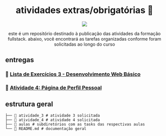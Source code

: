 <div align="center">

# atividades extras/obrigatórias 📝

<img src="https://c.tenor.com/r2_RSuOMIwIAAAAd/tenor.gif">

este é um repositório destinado à publicação das atividades da formação fullstack.
abaixo, você encontrará as tarefas organizadas conforme foram solicitadas ao longo do curso

</div>

## entregas

### 📍 [Lista de Exercícios 3 - Desenvolvimento Web Básico](./atividade_3/)

### 📍 [Atividade 4: Página de Perfil Pessoal](./atividade_4/)

## estrutura geral

```
├── 📂 atividade_3 # atividade 3 solicitada
├── 📂 atividade_4 # atividade 4 solicitada
├── 📂 aulas # subdiretórios com as tasks das respectivas aulas
└── 📄 README.md # documentação geral
```
